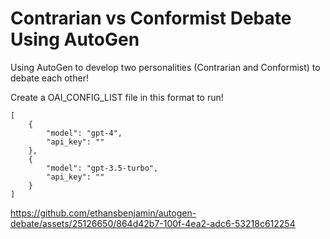 # Contrarian vs Conformist Debate Using AutoGen

Using AutoGen to develop two personalities (Contrarian and Conformist) to debate each other!

Create a OAI_CONFIG_LIST file in this format to run!

```
[
    {
        "model": "gpt-4",
        "api_key": ""
    },
    {
        "model": "gpt-3.5-turbo",
        "api_key": ""
    }
]
```


https://github.com/ethansbenjamin/autogen-debate/assets/25126650/864d42b7-100f-4ea2-adc6-53218c612254

